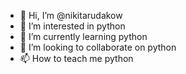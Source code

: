 - 👋 Hi, I’m @nikitarudakow
- 👀 I’m interested in python
- 🌱 I’m currently learning python 
- 💞️ I’m looking to collaborate on python
- 📫 How to teach me python

<!---
glebrukitin/glebrukitin is a ✨ special ✨ repository because its `README.md` (this file) appears on your GitHub profile.
You can click the Preview link to take a look at your changes.
--->
